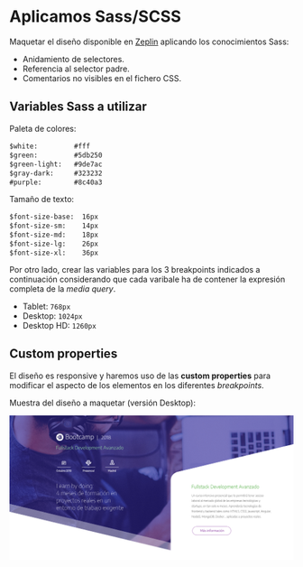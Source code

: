 # Aplicamos Sass/SCSS

Maquetar el diseño disponible en [Zeplin](https://app.zeplin.io/project) aplicando los conocimientos Sass:

- Anidamiento de selectores.
- Referencia al selector padre.
- Comentarios no visibles en el fichero CSS.

## Variables Sass a utilizar

Paleta de colores:

```
$white:         #fff
$green:         #5db250
$green-light:   #9de7ac
$gray-dark:     #323232
#purple:        #8c40a3
```

Tamaño de texto:

```
$font-size-base:  16px
$font-size-sm:    14px
$font-size-md:    18px
$font-size-lg:    26px
$font-size-xl:    36px
```

Por otro lado, crear las variables para los 3 breakpoints indicados a continuación considerando que cada varibale ha de contener la expresión completa de la _media query_.

- Tablet: `768px`
- Desktop: `1024px`
- Desktop HD: `1260px`

## Custom properties

El diseño es responsive y haremos uso de las **custom properties** para modificar el aspecto de los elementos en los diferentes _breakpoints_.

Muestra del diseño a maquetar (versión Desktop):

![alt](img/intro.png)